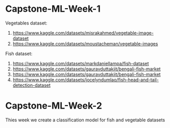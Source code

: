 # Capstone-ML-Week-1
Vegetables dataset:
1. https://www.kaggle.com/datasets/misrakahmed/vegetable-image-dataset
2. https://www.kaggle.com/datasets/moustacheman/vegetable-images

Fish dataset:
1. https://www.kaggle.com/datasets/markdaniellampa/fish-dataset
2. https://www.kaggle.com/datasets/gauravduttakiit/bengali-fish-market
3. https://www.kaggle.com/datasets/gauravduttakiit/bengali-fish-market
4. https://www.kaggle.com/datasets/jocelyndumlao/fish-head-and-tail-detection-dataset

# Capstone-ML-Week-2
Thies week we create a classification model for fish and vegetable datasets
